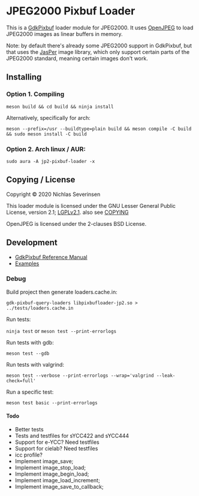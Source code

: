 
# JPEG2000 Pixbuf Loader

This is a [GdkPixbuf](https://gitlab.gnome.org/GNOME/gdk-pixbuf) loader module for JPEG2000. It uses [OpenJPEG](https://github.com/uclouvain/openjpeg) to load JPEG2000 images as linear buffers in memory.

Note: by default there's already some JPEG2000 support in GdkPixbuf, but that uses the [JasPer](https://github.com/mdadams/jasper) image library, which only support certain parts of the JPEG2000 standard, meaning certain images don't work.

## Installing

### Option 1. Compiling

```
meson build && cd build && ninja install
```

Alternatively, specifically for arch:

```
meson --prefix=/usr --buildtype=plain build && meson compile -C build && sudo meson install -C build
```

### Option 2. Arch linux / AUR:

```
sudo aura -A jp2-pixbuf-loader -x
```

## Copying / License

Copyright © 2020 Nichlas Severinsen

This loader module is licensed under the GNU Lesser General Public License, version 2.1; [LGPLv2.1](https://www.gnu.org/licenses/old-licenses/lgpl-2.1.en.html). also see [COPYING](COPYING)

OpenJPEG is licensed under the 2-clauses BSD License.

## Development

- [GdkPixbuf Reference Manual](https://developer.gnome.org/gdk-pixbuf/)
- [Examples](https://gitlab.gnome.org/GNOME/gdk-pixbuf/tree/master/gdk-pixbuf)

### Debug

Build project then generate loaders.cache.in:

```
gdk-pixbuf-query-loaders libpixbufloader-jp2.so > ../tests/loaders.cache.in
```

Run tests:

`ninja test` or `meson test --print-errorlogs`

Run tests with gdb:

```
meson test --gdb
```

Run tests with valgrind:

```
meson test --verbose --print-errorlogs --wrap='valgrind --leak-check=full'
```

Run a specific test:

```
meson test basic --print-errorlogs
```

#### Todo

- Better tests
- Tests and testfiles for sYCC422 and sYCC444
- Support for e-YCC? Need testfiles
- Support for cielab? Need testfiles
- icc profile?
- Implement image_save;
- Implement image_stop_load;
- Implement image_begin_load;
- Implement image_load_increment;
- Implement image_save_to_callback;

